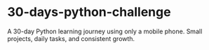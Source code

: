 # 30-days-python-challenge
 A 30-day Python learning journey using only a mobile phone. Small projects, daily tasks, and consistent growth.
